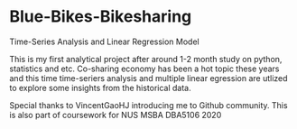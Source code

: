 # Blue-Bikes-Bikesharing
Time-Series Analysis and Linear Regression Model


This is my first analytical project after around 1-2 month study on python, statistics and etc.
Co-sharing economy has been a hot topic these years and this time time-seriers analysis and multiple linear egression are utlized to explore some insights from the historical data.

Special thanks to VincentGaoHJ introducing me to Github community.
This is also part of coursework for NUS MSBA DBA5106 2020
